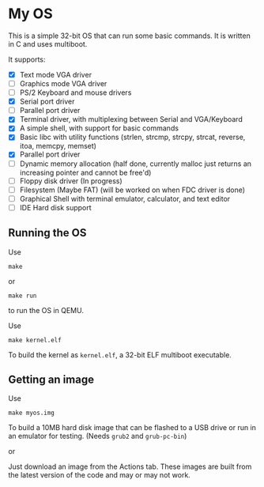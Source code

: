 # My OS
This is a simple 32-bit OS that can run some basic commands. It is written in C and uses multiboot.

It supports:
- [x] Text mode VGA driver
- [ ] Graphics mode VGA driver
- [ ] PS/2 Keyboard and mouse drivers
- [x] Serial port driver
- [ ] Parallel port driver
- [x] Terminal driver, with multiplexing between Serial and VGA/Keyboard
- [x] A simple shell, with support for basic commands
- [x] Basic libc with utility functions (strlen, strcmp, strcpy, strcat, reverse, itoa, memcpy, memset)
- [x] Parallel port driver
- [ ] Dynamic memory allocation (half done, currently malloc just returns an increasing pointer and cannot be free'd)
- [ ] Floppy disk driver (In progress)
- [ ] Filesystem (Maybe FAT) (will be worked on when FDC driver is done)
- [ ] Graphical Shell with terminal emulator, calculator, and text editor
- [ ] IDE Hard disk support

## Running the OS
Use
```
make
```
or
```
make run
```
to run the OS in QEMU.

Use
```
make kernel.elf
```
To build the kernel as `kernel.elf`, a 32-bit ELF multiboot executable.

## Getting an image
Use
```
make myos.img
```
To build a 10MB hard disk image that can be flashed to a USB drive or run in an emulator for testing. (Needs `grub2` and `grub-pc-bin`)

or

Just download an image from the Actions tab. These images are built from the latest version of the code and may or may not work.
